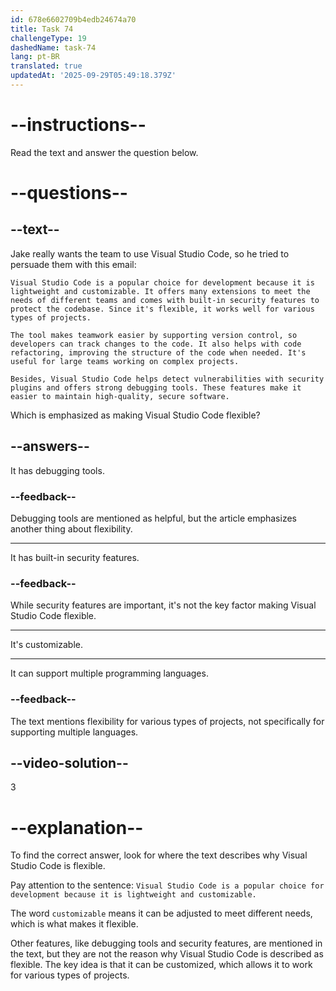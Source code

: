 ```yaml
---
id: 678e6602709b4edb24674a70
title: Task 74
challengeType: 19
dashedName: task-74
lang: pt-BR
translated: true
updatedAt: '2025-09-29T05:49:18.379Z'
---
```


<!-- READING -->

# --instructions--

Read the text and answer the question below.

# --questions--

## --text--

Jake really wants the team to use Visual Studio Code, so he tried to persuade them with this email:

`Visual Studio Code is a popular choice for development because it is lightweight and customizable. It offers many extensions to meet the needs of different teams and comes with built-in security features to protect the codebase. Since it's flexible, it works well for various types of projects.`

`The tool makes teamwork easier by supporting version control, so developers can track changes to the code. It also helps with code refactoring, improving the structure of the code when needed. It's useful for large teams working on complex projects.`

`Besides, Visual Studio Code helps detect vulnerabilities with security plugins and offers strong debugging tools. These features make it easier to maintain high-quality, secure software.`

Which is emphasized as making Visual Studio Code flexible?

## --answers--

It has debugging tools.

### --feedback--

Debugging tools are mentioned as helpful, but the article emphasizes another thing about flexibility.

---

It has built-in security features.

### --feedback--

While security features are important, it's not the key factor making Visual Studio Code flexible.

---

It's customizable.

---

It can support multiple programming languages.

### --feedback--

The text mentions flexibility for various types of projects, not specifically for supporting multiple languages.

## --video-solution--

3

# --explanation--

To find the correct answer, look for where the text describes why Visual Studio Code is flexible.  

Pay attention to the sentence: `Visual Studio Code is a popular choice for development because it is lightweight and customizable.`  

The word `customizable` means it can be adjusted to meet different needs, which is what makes it flexible.  

Other features, like debugging tools and security features, are mentioned in the text, but they are not the reason why Visual Studio Code is described as flexible. The key idea is that it can be customized, which allows it to work for various types of projects.
